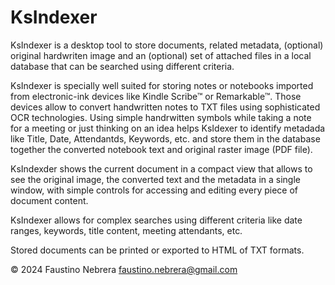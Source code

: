 ﻿# KsIndexer

KsIndexer is a desktop tool to store documents, related metadata, (optional) original hardwriten image and an (optional) set
of attached files in a local database that can be searched using different criteria.

KsIndexer is specially well suited for storing notes or notebooks imported from electronic-ink devices like Kindle Scribe&trade;
or Remarkable&trade;. Those devices allow to convert handwritten notes to TXT files using sophisticated OCR technologies.
Using simple handrwitten symbols while taking a note for a meeting or just thinking on an idea helps KsIdexer to identify
metadada like Title, Date, Attendantds, Keywords, etc. and store them in the database together the converted notebook text
and original raster image (PDF file).

KsIndexder shows the current document in a compact view that allows to see the original image, the converted text and the
metadata in a single window, with simple controls for accessing and editing every piece of document content.

KsIndexer allows for complex searches using different criteria like date ranges, keywords, title content, meeting attendants, etc.

Stored documents can be printed or exported to HTML of TXT formats.

&copy; 2024 Faustino Nebrera
faustino.nebrera@gmail.com
